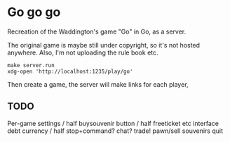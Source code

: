 # Go go go

Recreation of the Waddington's game "Go" in Go, as a server.

The original game is maybe still under copyright, so it's not hosted anywhere.
Also, I'm not uploading the rule book etc.

```
make server.run
xdg-open 'http://localhost:1235/play/go'
```

Then create a game, the server will make links for each player,

## TODO

Per-game settings / half
buysouvenir button / half
freeticket etc interface
debt currency / half
stop+command?
chat?
trade!
pawn/sell souvenirs
quit
